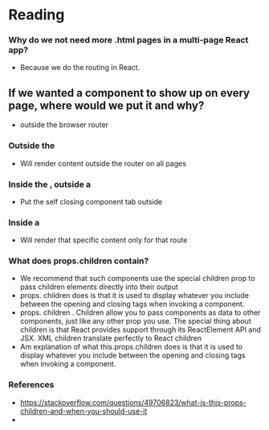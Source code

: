 # Reading

### Why do we not need more .html pages in a multi-page React app?
- Because we do the routing in React.

## If we wanted a component to show up on every page, where would we put it and why?
- outside the browser router

### Outside the <BrowserRouter/>
- Will render content outside the router on all pages

### Inside the <BrowserRouter />, outside a <Route />
- Put the self closing component tab outside <Rout />

### Inside a <Route />
- Will render that specific content only for that route

### What does props.children contain?
- We recommend that such components use the special children prop to pass children elements directly into their output
- props. children does is that it is used to display whatever you include between the opening and closing tags when invoking a component.
- props. children . Children allow you to pass components as data to other components, just like any other prop you use. The special thing about children is that React provides support through its ReactElement API and JSX. XML children translate perfectly to React children
- Am explanation of what this.props.children does is that it is used to display whatever you include between the opening and closing tags when invoking a component.

### References
- https://stackoverflow.com/questions/49706823/what-is-this-props-children-and-when-you-should-use-it
- 
